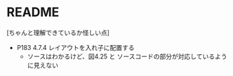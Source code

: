 # README

[ちゃんと理解できているか怪しい点]
* P183 4.7.4  レイアウトを入れ子に配置する
  * ソースはわかるけど、図4.25 と ソースコードの部分が対応しているように見えない

